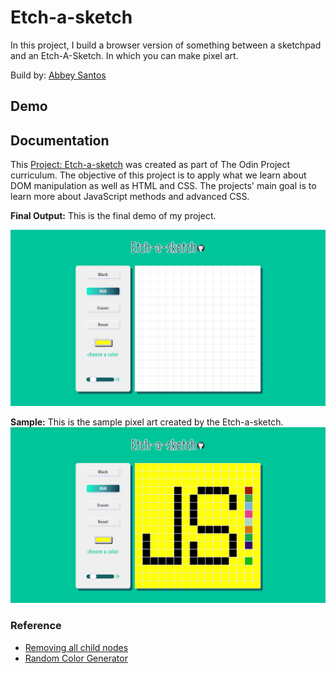 
# Etch-a-sketch

In this project, I build a browser version of something between a sketchpad and an Etch-A-Sketch. In which you can make pixel art.

Build by: [Abbey Santos](https://github.com/AbbeyIT)



## Demo



## Documentation

This [Project: Etch-a-sketch](https://www.theodinproject.com/lessons/foundations-etch-a-sketch) was created as part of The Odin Project curriculum.
The objective of this project is to apply what we learn about DOM manipulation as well as HTML and CSS. The projects' main goal is to learn more about JavaScript methods and advanced CSS.


**Final Output:** This is the final demo of my project.

![Etch-a-sketch](https://github.com/AbbeyIT/etch-a-sketch/blob/main/reference/etch-a-sketch-demo.png)

**Sample:** This is the sample pixel art created by the Etch-a-sketch.
![Etch-a-sketch-art](https://github.com/AbbeyIT/etch-a-sketch/blob/main/reference/etch-a-sketch-edited.png)
### Reference

- [Removing all child nodes](https://www.javascripttutorial.net/dom/manipulating/remove-all-child-nodes/)
- [Random Color Generator](https://stackoverflow.com/questions/1484506/random-color-generator)




